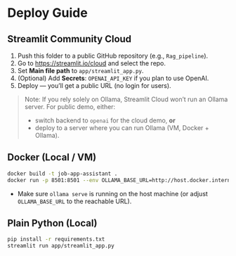 # Deploy Guide

## Streamlit Community Cloud
1. Push this folder to a public GitHub repository (e.g., `Rag_pipeline`).
2. Go to https://streamlit.io/cloud and select the repo.
3. Set **Main file path** to `app/streamlit_app.py`.
4. (Optional) Add **Secrets**: `OPENAI_API_KEY` if you plan to use OpenAI.
5. Deploy — you’ll get a public URL (no login for users).

> Note: If you rely solely on Ollama, Streamlit Cloud won’t run an Ollama server. For public demo, either:
> - switch backend to `openai` for the cloud demo, **or**
> - deploy to a server where you can run Ollama (VM, Docker + Ollama).

## Docker (Local / VM)
```bash
docker build -t job-app-assistant .
docker run -p 8501:8501 --env OLLAMA_BASE_URL=http://host.docker.internal:11434 job-app-assistant
```
- Make sure `ollama serve` is running on the host machine (or adjust `OLLAMA_BASE_URL` to the reachable URL).

## Plain Python (Local)
```bash
pip install -r requirements.txt
streamlit run app/streamlit_app.py
```
